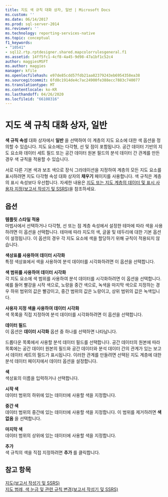 ```yaml
---
title: 지도 색 규칙 대화 상자, 일반 | Microsoft Docs
ms.custom: ''
ms.date: 06/14/2017
ms.prod: sql-server-2014
ms.reviewer: ''
ms.technology: reporting-services-native
ms.topic: conceptual
f1_keywords:
- "10541"
- sql12.rtp.rptdesigner.shared.mapcolorrulesgeneral.f1
ms.assetid: 14ff5fc1-4cf8-4a45-9d98-47a1bf1c52c4
author: maggiesMSFT
ms.author: maggies
manager: kfile
ms.openlocfilehash: e97de85cdd57fdb21aa82379243eb6954358ea38
ms.sourcegitcommit: 6fd8c1914de4c7ac24900fe388ecc7883c740077
ms.translationtype: MT
ms.contentlocale: ko-KR
ms.lasthandoff: 04/26/2020
ms.locfileid: "66108316"
---
```

# <a name="map-color-rules-dialog-box-general"></a>지도 색 규칙 대화 상자, 일반
  **색 규칙 속성** 대화 상자에서 **일반** 을 선택하여 이 계층의 지도 요소에 대한 색 옵션을 정의할 수 있습니다. 지도 요소에는 다각형, 선 및 점이 포함됩니다. 공간 데이터 기반의 지도 요소와 데이터 세트 필드 또는 공간 데이터 원본 필드의 분석 데이터 간 관계를 만든 경우 색 규칙을 적용할 수 있습니다.  
  
 서로 다른 기본 색과 보조 색으로 장식 그라데이션을 지정하여 계층의 모든 지도 요소를 표시하려면 지도 다각형 속성 대화 상자의 **채우기** 페이지를 사용합니다. 색 규칙은 계층의 표시 속성보다 우선합니다. 자세한 내용은 [지도 또는 지도 계층의 데이터 및 표시 사용자 지정&#40;보고서 작성기 및 SSRS&#41;](report-design/customize-the-data-and-display-of-a-map-or-map-layer-report-builder-and-ssrs.md)을 참조하세요.  
  
## <a name="options"></a>옵션  
 **템플릿 스타일 적용**  
 마법사에서 선택하거나 다각형, 선 또는 점 계층 속성에서 설정한 테마에 따라 색을 사용하려면 이 옵션을 선택합니다. 테마에 따라 지도의 색, 글꼴 및 테두리에 대한 기본 옵션이 설정됩니다. 이 옵션의 경우 각 지도 요소에 색을 할당하기 위해 규칙이 적용되지 않습니다.  
  
 **색상표를 사용하여 데이터 시각화**  
 특정 색상표에서 색을 사용하여 분석 데이터를 시각화하려면 이 옵션을 선택합니다.  
  
 **색 범위를 사용하여 데이터 시각화**  
 각 지도 요소에 색 범위를 사용하여 분석 데이터를 시각화하려면 이 옵션을 선택합니다. 예를 들어 빨강을 시작 색으로, 노랑을 중간 색으로, 녹색을 마지막 색으로 지정하는 경우 하위 범위의 값은 빨강이고, 중간 범위의 값은 노랑이고, 상위 범위의 값은 녹색입니다.  
  
 **사용자 지정 색을 사용하여 데이터 시각화**  
 색 목록을 직접 지정하여 분석 데이터를 시각화하려면 이 옵션을 선택합니다.  
  
 **데이터 필드**  
 이 옵션은 **데이터 시각화** 옵션 중 하나를 선택하면 나타납니다.  
  
 드롭다운 목록에서 사용할 분석 데이터 필드를 선택합니다. 공간 데이터의 원본에 따라 목록에는 공간 데이터 원본의 필드와 공간 데이터와 분석 데이터 간의 관계가 있는 보고서 데이터 세트의 필드가 표시됩니다. 이러한 관계를 만들려면 선택된 지도 계층에 대한 분석 데이터 페이지에서 데이터 옵션을 설정합니다.  
  
 **색**  
 색상표의 이름을 입력하거나 선택합니다.  
  
 **시작 색**  
 데이터 범위의 하위에 있는 데이터에 사용할 색을 지정합니다.  
  
 **중간 색**  
 데이터 범위의 중간에 있는 데이터에 사용할 색을 지정합니다. 이 범위를 제거하려면 **색 없음** 을 선택합니다.  
  
 **마지막 색**  
 데이터 범위의 상위에 있는 데이터에 사용할 색을 지정합니다.  
  
 **추가**  
 색 규칙의 색을 직접 지정하려면 **추가** 를 클릭합니다.  
  
## <a name="see-also"></a>참고 항목  
 [지도&#40;보고서 작성기 및 SSRS&#41;](report-design/maps-report-builder-and-ssrs.md)   
 [지도 범례, 색 눈금 및 관련 규칙 변경&#40;보고서 작성기 및 SSRS&#41;](report-design/change-map-legends-color-scale-and-associated-rules-report-builder-and-ssrs.md)  
  
  
